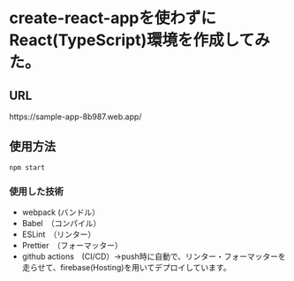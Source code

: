 # create-react-appを使わずにReact(TypeScript)環境を作成してみた。

<h2>URL</h2>
https://sample-app-8b987.web.app/

<h2>使用方法</h2>

```
npm start
```

<h3>使用した技術</h3>
<ul>
  <li>webpack (バンドル）</li>
  <li>Babel　（コンパイル）</li>
  <li>ESLint　（リンター）</li>
  <li>Prettier　（フォーマッター）</li>
  <li>github actions　(CI/CD）→push時に自動で、リンター・フォーマッターを走らせて、firebase(Hosting)を用いてデプロイしています。</li>
</ul>

